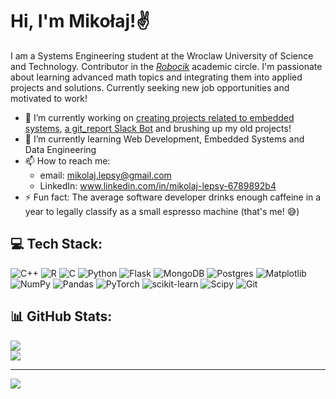 # Hi, I'm Mikołaj!✌️

<!--<br>**LepsyMikolaj3301/LepsyMikolaj3301** is a ✨ _special_ ✨ repository because its `README.md` (this file) appears on your GitHub profile.<br>-->
I am a Systems Engineering student at the Wroclaw University of Science and Technology. Contributor in the [*Robocik*](https://www.robocik.pwr.edu.pl/) academic circle. I'm passionate about learning advanced math topics and integrating them into applied projects and solutions.  Currently seeking new job opportunities and motivated to work!
- 🔭 I’m currently working on [creating projects related to embedded systems](...), [a git_report Slack Bot](...) and brushing up my old projects!
- 🌱 I’m currently learning Web Development, Embedded Systems and Data Engineering
- 📫 How to reach me:
   - email: mikolaj.lepsy@gmail.com
   - LinkedIn: www.linkedin.com/in/mikolaj-lepsy-6789892b4
- ⚡ Fun fact: The average software developer drinks enough caffeine in a year to legally classify as a small espresso machine (that's me! 😅)


## 💻 Tech Stack:
![C++](https://img.shields.io/badge/c++-%2300599C.svg?style=for-the-badge&logo=c%2B%2B&logoColor=white) ![R](https://img.shields.io/badge/r-%23276DC3.svg?style=for-the-badge&logo=r&logoColor=white) ![C](https://img.shields.io/badge/c-%2300599C.svg?style=for-the-badge&logo=c&logoColor=white) ![Python](https://img.shields.io/badge/python-3670A0?style=for-the-badge&logo=python&logoColor=ffdd54) ![Flask](https://img.shields.io/badge/flask-%23000.svg?style=for-the-badge&logo=flask&logoColor=white) ![MongoDB](https://img.shields.io/badge/MongoDB-%234ea94b.svg?style=for-the-badge&logo=mongodb&logoColor=white) ![Postgres](https://img.shields.io/badge/postgres-%23316192.svg?style=for-the-badge&logo=postgresql&logoColor=white) ![Matplotlib](https://img.shields.io/badge/Matplotlib-%23ffffff.svg?style=for-the-badge&logo=Matplotlib&logoColor=black) ![NumPy](https://img.shields.io/badge/numpy-%23013243.svg?style=for-the-badge&logo=numpy&logoColor=white) ![Pandas](https://img.shields.io/badge/pandas-%23150458.svg?style=for-the-badge&logo=pandas&logoColor=white) ![PyTorch](https://img.shields.io/badge/PyTorch-%23EE4C2C.svg?style=for-the-badge&logo=PyTorch&logoColor=white) ![scikit-learn](https://img.shields.io/badge/scikit--learn-%23F7931E.svg?style=for-the-badge&logo=scikit-learn&logoColor=white) ![Scipy](https://img.shields.io/badge/SciPy-%230C55A5.svg?style=for-the-badge&logo=scipy&logoColor=%white) ![Git](https://img.shields.io/badge/git-%23F05033.svg?style=for-the-badge&logo=git&logoColor=white)
## 📊 GitHub Stats:
<!--![](https://github-readme-stats.vercel.app/api?username=LepsyMikolaj3301&theme=merko&hide_border=false&include_all_commits=true&count_private=true)<br/>-->
![](https://nirzak-streak-stats.vercel.app/?user=LepsyMikolaj3301&theme=merko&hide_border=false)<br/>
![](https://github-readme-stats.vercel.app/api/top-langs/?username=LepsyMikolaj3301&theme=merko&hide_border=false&include_all_commits=true&count_private=true&layout=compact)

---
[![](https://visitcount.itsvg.in/api?id=LepsyMikolaj3301&icon=0&color=0)](https://visitcount.itsvg.in)

<!-- Proudly created with GPRM ( https://gprm.itsvg.in ) -->
